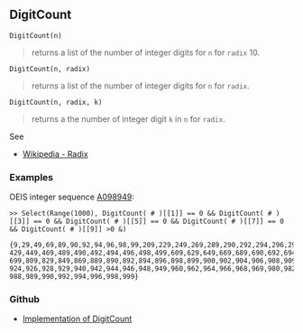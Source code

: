 ## DigitCount

```
DigitCount(n)
```

> returns a list of the number of integer digits for `n` for `radix` 10.

```
DigitCount(n, radix)
```

> returns a list of the number of integer digits for `n` for `radix`.

```
DigitCount(n, radix, k)
```

> returns a the number of integer digit `k` in `n` for `radix`. 

See
* [Wikipedia - Radix](https://en.wikipedia.org/wiki/Radix)

### Examples

OEIS integer sequence [A098949](https://oeis.org/A098949):

``` 
>> Select(Range(1000), DigitCount( # )[[1]] == 0 && DigitCount( # )[[3]] == 0 && DigitCount( # )[[5]] == 0 && DigitCount( # )[[7]] == 0 && DigitCount( # )[[9]] >0 &)

{9,29,49,69,89,90,92,94,96,98,99,209,229,249,269,289,290,292,294,296,298,299,409,
429,449,469,489,490,492,494,496,498,499,609,629,649,669,689,690,692,694,696,698,
699,809,829,849,869,889,890,892,894,896,898,899,900,902,904,906,908,909,920,922,
924,926,928,929,940,942,944,946,948,949,960,962,964,966,968,969,980,982,984,986,
988,989,990,992,994,996,998,999}
```

### Github

* [Implementation of DigitCount](https://github.com/axkr/symja_android_library/blob/master/symja_android_library/matheclipse-core/src/main/java/org/matheclipse/core/builtin/IntegerFunctions.java#L343) 
